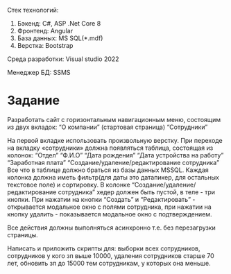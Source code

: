 Стек технологий:
1. Бэкенд: C#, ASP .Net Core 8
2. Фронтенд: Angular
3. База данных: MS SQL(*.mdf)
4. Верстка: Bootstrap

Среда разработки: Visual studio 2022

Менеджер БД: SSMS

# Задание

Разработать сайт с горизонтальным навигационным меню, состоящим из двух вкладок:
“О компании” (стартовая страница)
“Сотрудники”

На первой вкладке использовать произвольную верстку. При переходе на вкладку «сотрудники» должна появляться таблица, состоящая из колонок:
“Отдел”
“Ф.И.О”
“Дата рождения”
“Дата устройства на работу”
“Заработная плата”
“Создание/удаление/редактирование сотрудника”
Все что в таблице должно браться из базы данных MSSQL.
Каждая колонка должна иметь фильтр(для даты это датапикер, для остальных текстовое поле) и сортировку.
В колонке “Создание/удаление/редактирование сотрудника” хедер должен быть пустой, в теле - три кнопки. При нажатии на кнопки “Создать” и “Редактировать” - открывается модальное окно с полями сотрудника, при нажатии на кнопку удалить - показывается модальное окно с подтверждением.

Все действия должны выполняться асинхронно т.е. без перезагрузки страницы.

Написать и приложить скрипты для: выборки всех сотрудников, сотрудников у кого зп выше 10000, удаления сотрудников старше 70 лет, обновить зп до 15000  тем сотрудникам, у которых она меньше.
